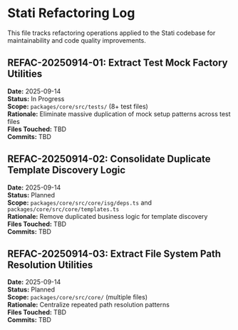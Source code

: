 # Stati Refactoring Log

This file tracks refactoring operations applied to the Stati codebase for maintainability and code quality improvements.

## REFAC-20250914-01: Extract Test Mock Factory Utilities
**Date:** 2025-09-14  
**Status:** In Progress  
**Scope:** `packages/core/src/tests/` (8+ test files)  
**Rationale:** Eliminate massive duplication of mock setup patterns across test files  
**Files Touched:** TBD  
**Commits:** TBD  

## REFAC-20250914-02: Consolidate Duplicate Template Discovery Logic  
**Date:** 2025-09-14  
**Status:** Planned  
**Scope:** `packages/core/src/core/isg/deps.ts` and `packages/core/src/core/templates.ts`  
**Rationale:** Remove duplicated business logic for template discovery  
**Files Touched:** TBD  
**Commits:** TBD  

## REFAC-20250914-03: Extract File System Path Resolution Utilities  
**Date:** 2025-09-14  
**Status:** Planned  
**Scope:** `packages/core/src/core/` (multiple files)  
**Rationale:** Centralize repeated path resolution patterns  
**Files Touched:** TBD  
**Commits:** TBD  